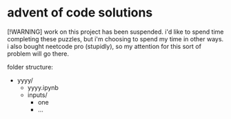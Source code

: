 # advent of code solutions

[!WARNING]
work on this project has been suspended. i'd like to spend time completing these puzzles, but i'm choosing to spend my time in other ways. i also bought neetcode pro (stupidly), so my attention for this sort of problem will go there.

folder structure:

* yyyy/
    * yyyy.ipynb
    * inputs/
        * one
        * ...
